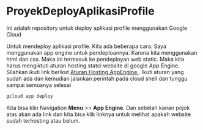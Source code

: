 # ProyekDeployAplikasiProfile
Ini adalah repository untuk deploy aplikasi profile menggunakan Google Cloud

Untuk mendeploy aplikasi profile. Kita ada beberapa cara. Saya menggunakan app engine untuk pendeploannya. Karena kita menggunakan html dan css. Maka ini termasuk ke pendeployan web static. Maka kita harus mengiktuti aturan hosting statci website di google App Engine. Silahkan ikuti link berikut [ Aturan Hosting AppEngine ]( https://cloud.google.com/appengine/docs/legacy/standard/python/getting-started/hosting-a-static-website ). Ikuti aturan yang sudah ada dan kemudian jalankan perintah pada cloud shell dan tunggu sampai semuanya selesai
```cmd
gcloud app deploy
```
Kita bisa klin Navigation **Menu** >> **App Engine**. Dan sebelah kanan pojok atas akan ada link dan kita bisa klik linknya untuk melihat apakah website sudah terhosting atau belum.
